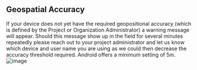 ## Geospatial Accuracy
If your device does not yet have the required geopositional accuracy (which is defined by the Project or Organization Administrator) a warning message will appear. Should this message show up in the field for several minutes repeatedly please reach out to your project administrator and let us know which device and user name you are using as we could then decrease the accuracy threshold required. 
Android offers a minimum setting of 5m.
![image](https://github.com/Wells-for-Zoe/book/assets/97762115/185e0fde-4c74-48e2-9869-7ad82e143d74)
